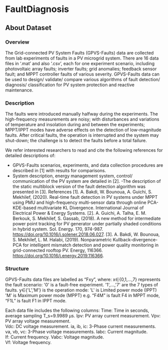 # FaultDiagnosis

## About Dataset
### Overview
The Grid-connected PV System Faults (GPVS-Faults) data are collected from lab experiments of faults in a PV microgrid system. There are 16 data files in ‘.mat’ and also ‘.csv’, each for one experiment scenario, including photovoltaic array faults; inverter faults; grid anomalies; feedback sensor fault; and MPPT controller faults of various severity. GPVS-Faults data can be used to design/ validate/ compare various algorithms of fault detection/ diagnosis/ classification for PV system protection and reactive maintenance.  

### Description 
The faults were introduced manually halfway during the experiments. The high-frequency measurements are noisy; with disturbances and variations of temperature and insolation during and between the experiments; MPPT/IPPT modes have adverse effects on the detection of low-magnitude faults. After critical faults, the operation is interrupted and the system may shut-down; the challenge is to detect the faults before a total failure.

We refer interested researchers to read and cite the following references for detailed descriptions of: 
- GPVS-Faults scenarios, experiments, and data collection procedures are described in [1] with results for comparisons. 
- System description, energy management system, control/ communication of the PV system are detailed in [2]. 
-The description of the static multiblock version of the fault detection algorithm was presented in [3]. 
References
[1]. A. Bakdi, W. Bounoua, A. Guichi, S. Mekhilef, (2020). Real-time fault detection in PV systems under MPPT using PMU and high-frequency multi-sensor data through online PCA-KDE-based multivariate KL Divergence. International Journal of Electrical Power & Energy Systems. 
[2]. A. Guichi, A. Talha, E. M. Berkouk, S. Mekhilef, S. Gassab, (2018). A new method for intermediate power point tracking for PV generator under partially shaded conditions in hybrid system. Sol. Energy. 170, 974-987. https://doi.org/10.1016/j.solener.2018.06.027.
[3]. A. Bakdi, W. Bounoua, S. Mekhilef, L. M. Halabi, (2019). Nonparametric Kullback-divergence-PCA for intelligent mismatch detection and power quality monitoring in grid-connected rooftop PV. Energy, 116366. https://doi.org/10.1016/j.energy.2019.116366.

### Structure
GPVS-Faults data files are labelled as “Fxy”, where: 
	x∈{0,1,…,7} represents the fault scenario:
		'0' is a fault-free experiment. 
		'1',…,'7' are the 7 types of faults.
	y∈{'L','M'} is the operation mode: 
		'L' is Limited power mode (IPPT)
		'M' is Maximum power mode (MPPT)
e.g. “F4M” is fault F4 in MPPT mode, “F1L” is fault F1 in IPPT mode. 

Each data file includes the following columns: 
	Time: Time in seconds, average sampling T_s=9.9989 μs.
	Ipv: PV array current measurement. 
	Vpv: PV array voltage measurement.  
	Vdc: DC voltage measurement. 
	ia, ib, ic: 3-Phase current measurements. 
	va, vb, vc: 3-Phase voltage measurements.
	Iabc: Current magnitude.  
	If: Current frequency.
	Vabc: Voltage magnitude.  
	Vf: Voltage frequency.
